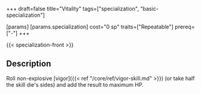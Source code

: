 +++
draft=false
title="Vitality"
tags=["specialization", "basic-specialization"]

[params]
  [params.specialization]
    cost="0 sp"
    traits=["Repeatable"]
    prereq=["-"]
+++

{{< specialization-front >}}

## Description

Roll non-explosive [vigor]({{< ref "/core/ref/vigor-skill.md" >}}) (or take half the skill die's sides) and add the result to maximum HP.

